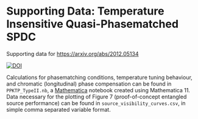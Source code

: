 # Supporting Data: Temperature Insensitive Quasi-Phasematched SPDC
Supporting data for https://arxiv.org/abs/2012.05134

[![DOI](https://zenodo.org/badge/DOI/10.5281/zenodo.4663932.svg)](https://doi.org/10.5281/zenodo.4663932)

Calculations for phasematching conditions, temperature tuning behaviour, and chromatic (longitudinal) phase compensation can be found in `PPKTP_TypeII.nb`, a [Mathematica](https://www.wolfram.com/mathematica/) notebook created using Mathematica 11. Data necessary for the plotting of Figure 7 (proof-of-concept entangled source performance) can be found in `source_visibility_curves.csv`, in simple comma separated variable format.
